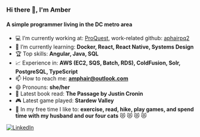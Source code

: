 ### Hi there 👋, I'm Amber
#### A simple programmer living in the DC metro area

- 💻 I’m currently working at: [ProQuest](https://www.proquest.com/), work-related github: [aphairpq2](https://github.com/aphairpq2)
- 🌱 I’m currently learning: **Docker, React, React Native, Systems Design**
- 🏆 Top skills: **Angular, Java, SQL**
- 📈 Experience in: **AWS (EC2, SQS, Batch, RDS), ColdFusion, Solr, PostgreSQL, TypeScript**
- 📫 How to reach me: **amphair@outlook.com**
- 😄 Pronouns: **she/her**
- 📕 Latest book read: **The Passage by Justin Cronin**
- 🎮 Latest game played: **Stardew Valley**
- 🏃 In my free time I like to: **exercise, read, hike, play games, and spend time with my husband and our four cats** 😻 😻 😻 😻

 [![LinkedIn](https://img.shields.io/badge/-LinkedIn-61DAFB?style=flat&logo=LinkedIn&logoColor=white&color=0077B5)](https://www.linkedin.com/in/amberphair/)
